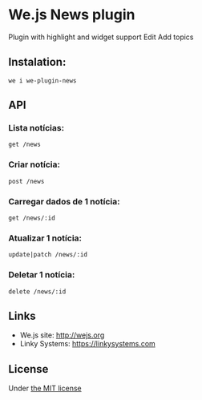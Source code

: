 # We.js News plugin

Plugin with highlight and widget support Edit
Add topics

## Instalation:
```
we i we-plugin-news
```

## API

### Lista notícias:
```
get /news
```

### Criar notícia:
```
post /news
```

### Carregar dados de 1 notícia:
```
get /news/:id
```

### Atualizar 1 notícia:
```
update|patch /news/:id
```

### Deletar 1 notícia:
```
delete /news/:id
```

## Links

* We.js site: http://wejs.org
* Linky Systems: https://linkysystems.com

## License

Under [the MIT license](https://github.com/wejs/we-core/blob/master/LICENSE.md)
